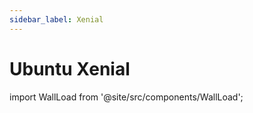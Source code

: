```yaml
---
sidebar_label: Xenial
---
```

# Ubuntu Xenial
import WallLoad from '@site/src/components/WallLoad';

<WallLoad api="https://raw.githubusercontent.com/AloneER0/DistroWallpapers/main/Ubuntu/Xenial/Xenial"/>